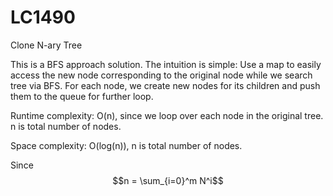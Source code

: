 # LC1490
Clone N-ary Tree

This is a BFS approach solution. The intuition is simple: Use a map to easily access the new node corresponding to the original node while we search tree via BFS. For each node, we create new nodes for its children and push them to the queue for further loop.

Runtime complexity: O(n), since we loop over each node in the original tree. n is total number of nodes.

Space complexity: O(log(n)), n is total number of nodes.

Since $$n = \sum_{i=0}^m N^i$$
